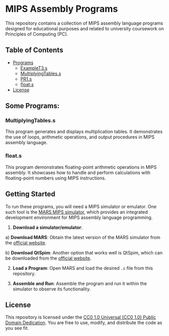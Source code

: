# MIPS Assembly Programs

This repository contains a collection of MIPS assembly language programs designed for educational purposes and related to university coursework on Principles of Computing (PC).

## Table of Contents

- [Programs](./programs)
  - [ExampleT3.s](./programs/exampleT3.s)
  - [MultiplyingTables.s](./programs/MultiplyingTables.s)
  - [PR1.s](./programs/PR1.s)
  - [float.s](./programs/float.s)
- [License](./LICENSE)

## Some Programs:

### MultiplyingTables.s

This program generates and displays multiplication tables. It demonstrates the use of loops, arithmetic operations, and output procedures in MIPS assembly language.

### float.s

This program demonstrates floating-point arithmetic operations in MIPS assembly. It showcases how to handle and perform calculations with floating-point numbers using MIPS instructions.

## Getting Started

To run these programs, you will need a MIPS simulator or emulator. One such tool is the [MARS MIPS simulator](http://courses.missouristate.edu/KenVollmar/mars/), which provides an integrated development environment for MIPS assembly language programming.

1. **Download a simulator/emulator**:
   
  a) **Download MARS**: Obtain the latest version of the MARS simulator from the [official website](http://courses.missouristate.edu/KenVollmar/mars/).
  
  b) **Download QtSpim**: Another option that works well is QtSpim, which can be downloaded from the [official website](https://spimsimulator.sourceforge.net/).

2. **Load a Program**: Open MARS and load the desired `.s` file from this repository.

3. **Assemble and Run**: Assemble the program and run it within the simulator to observe its functionality.

## License

This repository is licensed under the [CC0 1.0 Universal (CC0 1.0) Public Domain Dedication](LICENSE). You are free to use, modify, and distribute the code as you see fit.
